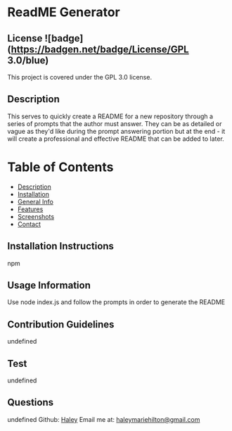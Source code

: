 # ReadME Generator
  ## License ![badge](https://badgen.net/badge/License/GPL 3.0/blue)
  This project is covered under the GPL 3.0 license. 
  <a name="Description"></a>
  ## Description
  This serves to quickly create a README for a new repository through a series of prompts that the author must answer. They can be as detailed or vague as they'd like during the prompt answering portion but at the end - it will create a professional and effective README that can be added to later.

  # Table of Contents
 * [Description](#Description)
 * [Installation](#installation)    
 * [General Info](#general-information)
 * [Features](#features)
 * [Screenshots](#screenshots)
 * [Contact](#contact)
      
      
  <a name="Installation-Instructions"></a>   
  ## Installation Instructions
  npm 
  <a name="Usage-Information"></a>   
  ## Usage Information
  Use node index.js and follow the prompts in order to generate the README
  <a name="Contribution-Guidelines"></a>    
  ## Contribution Guidelines
  undefined
  <a name="Test"></a>
  ## Test
  undefined
  <a name="Questions"></a>
  ## Questions
  undefined
  Github: [Haley](https://github.com/haleyhiltonzito)
  Email me at: haleymariehilton@gmail.com